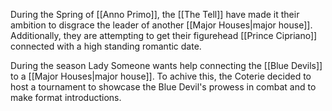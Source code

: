 
During the Spring of [[Anno Primo]], the [[The Tell]] have made it their ambition to disgrace the leader of another [[Major Houses|major house]]. Additionally, they are attempting to get their figurehead [[Prince Cipriano]] connected with a high standing romantic date.

During the season Lady Someone wants help connecting the [[Blue Devils]] to a [[Major Houses|major house]]. To achive this, the Coterie decided to host a tournament to showcase the Blue Devil's prowess in combat and to make format introductions.

